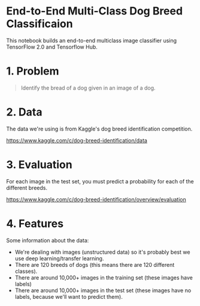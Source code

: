 # End-to-End Multi-Class Dog Breed Classificaion

This notebook builds an end-to-end multiclass image classifier using TensorFlow 2.0 and Tensorflow Hub.

# 1. Problem

> Identify the bread of a dog given in an image of a dog.

# 2. Data

The data we're using is from Kaggle's dog breed identification competition.

https://www.kaggle.com/c/dog-breed-identification/data

# 3. Evaluation

For each image in the test set, you must predict a probability for each of the different breeds.

https://www.kaggle.com/c/dog-breed-identification/overview/evaluation

# 4. Features

Some information about the data:


*   We're dealing with images (unstructured data) so it's probably best we use deep learning/transfer learning.
*   There are 120 breeds of dogs (this means there are 120 different classes).
*   There are around 10,000+ images in the training set (these images have labels)
*   There are around 10,000+ images in the test set (these images have no labels, because we'll want to predict them).
